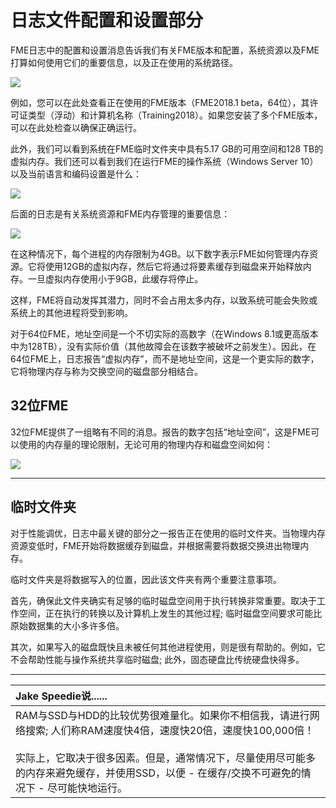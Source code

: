 # 日志文件配置和设置部分

FME日志中的配置和设置消息告诉我们有关FME版本和配置，系统资源以及FME打算如何使用它们的重要信息，以及正在使用的系统路径。

[![](https://github.com/safesoftware/FMETraining/raw/Desktop-Advanced-2018/DesktopAdvanced2WorkspaceDesign/Images/Img2.004.LogConfigSection.png)](https://github.com/safesoftware/FMETraining/blob/Desktop-Advanced-2018/DesktopAdvanced2WorkspaceDesign/Images/Img2.004.LogConfigSection.png)

例如，您可以在此处查看正在使用的FME版本（FME2018.1 beta，64位），其许可证类型（浮动）和计算机名称（Training2018）。如果您安装了多个FME版本，可以在此处检查以确保正确运行。

此外，我们可以看到系统在FME临时文件夹中具有5.17 GB的可用空间和128 TB的虚拟内存。我们还可以看到我们在运行FME的操作系统（Windows Server 10）以及当前语言和编码设置是什么：

[![](https://github.com/safesoftware/FMETraining/raw/Desktop-Advanced-2018/DesktopAdvanced2WorkspaceDesign/Images/Img2.005.LogConfigSection2.png)](https://github.com/safesoftware/FMETraining/blob/Desktop-Advanced-2018/DesktopAdvanced2WorkspaceDesign/Images/Img2.005.LogConfigSection2.png)

后面的日志是有关系统资源和FME内存管理的重要信息：

[![](https://github.com/safesoftware/FMETraining/raw/Desktop-Advanced-2018/DesktopAdvanced2WorkspaceDesign/Images/Img2.006.LogConfigSection3.png)](https://github.com/safesoftware/FMETraining/blob/Desktop-Advanced-2018/DesktopAdvanced2WorkspaceDesign/Images/Img2.006.LogConfigSection3.png)

在这种情况下，每个进程的内存限制为4GB。以下数字表示FME如何管理内存资源。它将使用12GB的虚拟内存，然后它将通过将要素缓存到磁盘来开始释放内存。一旦虚拟内存使用小于9GB，此缓存将停止。

这样，FME将自动发挥其潜力，同时不会占用太多内存，以致系统可能会失败或系统上的其他进程将受到影响。

对于64位FME，地址空间是一个不切实际的高数字（在Windows 8.1或更高版本中为128TB），没有实际价值（其他故障会在该数字被破坏之前发生）。因此，在64位FME上，日志报告“虚拟内存”，而不是地址空间，这是一个更实际的数字，它将物理内存与称为交换空间的磁盘部分相结合。

## 32位FME

32位FME提供了一组略有不同的消息。报告的数字包括“地址空间”，这是FME可以使用的内存量的理论限制，无论可用的物理内存和磁盘空间如何：

[![](https://github.com/safesoftware/FMETraining/raw/Desktop-Advanced-2018/DesktopAdvanced2WorkspaceDesign/Images/Img2.007.LogConfigSection3-32bit.png)](https://github.com/safesoftware/FMETraining/blob/Desktop-Advanced-2018/DesktopAdvanced2WorkspaceDesign/Images/Img2.007.LogConfigSection3-32bit.png)

---

## 临时文件夹

对于性能调优，日志中最关键的部分之一报告正在使用的临时文件夹。当物理内存资源变低时，FME开始将数据缓存到磁盘，并根据需要将数据交换进出物理内存。

临时文件夹是将数据写入的位置，因此该文件夹有两个重要注意事项。

首先，确保此文件夹确实有足够的临时磁盘空间用于执行转换非常重要。取决于工作空间，正在执行的转换以及计算机上发生的其他过程; 临时磁盘空间要求可能比原始数据集的大小多许多倍。

其次，如果写入的磁盘既快且未被任何其他进程使用，则是很有帮助的。例如，它不会帮助性能与操作系统共享临时磁盘; 此外，固态硬盘比传统硬盘快得多。

---

|  Jake Speedie说...... |
| :--- |
|  RAM与SSD与HDD的比较优势很难量化。如果你不相信我，请进行网络搜索; 人们称RAM速度快4倍，速度快20倍，速度快100,000倍！<br><br>实际上，它取决于很多因素。但是，通常情况下，尽量使用尽可能多的内存来避免缓存，并使用SSD，以便 - 在缓存/交换不可避免的情况下 - 尽可能快地运行。 |

